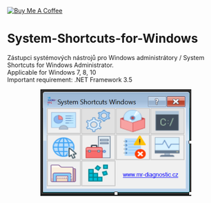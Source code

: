 <a href="https://www.buymeacoffee.com/kratkyt" target="_blank"><img src="https://cdn.buymeacoffee.com/buttons/default-orange.png" alt="Buy Me A Coffee" height="41" width="174"></a>
# System-Shortcuts-for-Windows
Zástupci systémových nástrojů pro Windows administrátory / System Shortcuts for Windows Administrator.   
Applicable for Windows 7, 8, 10  
Important requirement: .NET Framework 3.5
<p align="center">
  <img src="https://github.com/vencakratky/System-Shortcuts-for-Windows/blob/master/n%C3%A1hled-preview.png" width="350" title="hover text">
</p>

